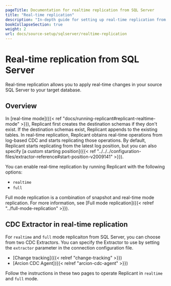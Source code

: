 ```yaml
---
pageTitle: Documentation for realtime replication from SQL Server
title: "Real-time replication"
description: "In-depth guide for setting up real-time replication from SQL Server, using change tracking and Arcion CDC Agent."
bookCollapseSection: true
weight: 2
url: docs/source-setup/sqlserver/realtime-replication
---
```


# Real-time replication from SQL Server
Real-time replication allows you to apply real-time changes in your source SQL Server to your target database.


## Overview
In [real-time mode]({{< ref "docs/running-replicant#replicant-realtime-mode" >}}), Replicant first creates the destination schemas if they don't exist. If the destination schemas exist, Replicant appends to the existing tables. In real-time replication, Replicant obtains real-time operations from log-based CDC and starts replicating those operations. By default, Replicant starts replicating from the latest log position, but you can also specify [a custom starting position]({{< ref "../../../configuration-files/extractor-reference#start-position-v2009141" >}}).

You can enable real-time replication by running Replicant with the following options:

- `realtime`
- `full`

Full mode replication is a combination of snapshot and real-time mode replication. For more information, see [Full mode replication]({{< relref "../full-mode-replication" >}}).

## CDC Extractor in real-time replication
For `realtime` and `full` mode replicaiton from SQL Server, you can choose from two CDC Extractors. You can specify the Extractor to use by setting the `extractor` parameter in the connection configuration file.

- [Change tracking]({{< relref "change-tracking" >}})
- [Arcion CDC Agent]({{< relref "arcion-cdc-agent" >}})

Follow the instructions in these two pages to operate Replicant in `realtime` and `full` mode.

